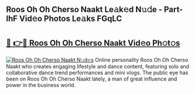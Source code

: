 ## Roos Oh Oh Cherso Naakt Le𝚊k𝚎d N𝚞𝚍e - Part-lhF Vid𝚎o Photos Le𝚊ks FGqLC

# <h2><a href="http://fb3jj1e.evod.top/?m=Roos+Oh+Oh+Cherso+Naakt">🔗 👉🔴 Roos Oh Oh Cherso Naakt Vid𝚎o Ph𝚘t𝚘s</a></h2>

[![Roos Oh Oh Cherso Naakt N𝚞d𝚎s](https://i.imgur.com/8V9OHl7.gif)](http://fb3jj1e.evod.top/?m=Roos+Oh+Oh+Cherso+Naakt)
Online personality Roos Oh Oh Cherso Naakt who creates engaging lifestyle and dance content, featuring solo and collaborative dance trend performances and mini vlogs. The public eye has been on Roos Oh Oh Cherso Naakt lately, a man of great influence and power in the business world. 
